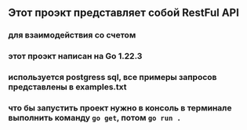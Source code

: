 ## Этот проэкт представляет собой RestFul API
### для взаимодействия со счетом
### этот проэкт написан на Go 1.22.3
### используется postgress sql, все примеры запросов представлены в examples.txt
### что бы запустить проeкт нужно в консоль в терминале выполнить команду ```go get```, потом ```go run . ```